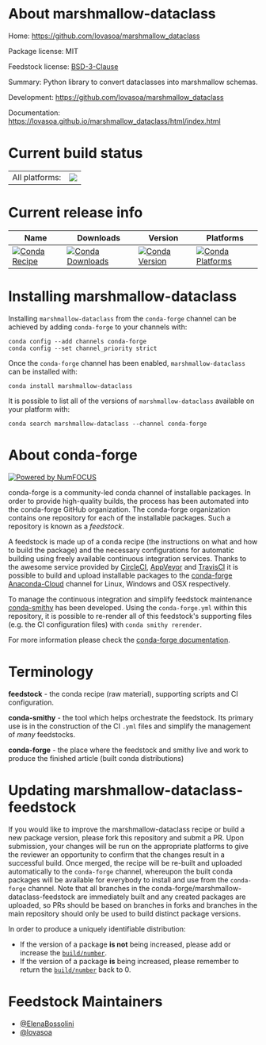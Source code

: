 About marshmallow-dataclass
===========================

Home: https://github.com/lovasoa/marshmallow_dataclass

Package license: MIT

Feedstock license: [BSD-3-Clause](https://github.com/conda-forge/marshmallow-dataclass-feedstock/blob/master/LICENSE.txt)

Summary: Python library to convert dataclasses into marshmallow schemas.

Development: https://github.com/lovasoa/marshmallow_dataclass

Documentation: https://lovasoa.github.io/marshmallow_dataclass/html/index.html

Current build status
====================


<table><tr><td>All platforms:</td>
    <td>
      <a href="https://dev.azure.com/conda-forge/feedstock-builds/_build/latest?definitionId=10809&branchName=master">
        <img src="https://dev.azure.com/conda-forge/feedstock-builds/_apis/build/status/marshmallow-dataclass-feedstock?branchName=master">
      </a>
    </td>
  </tr>
</table>

Current release info
====================

| Name | Downloads | Version | Platforms |
| --- | --- | --- | --- |
| [![Conda Recipe](https://img.shields.io/badge/recipe-marshmallow--dataclass-green.svg)](https://anaconda.org/conda-forge/marshmallow-dataclass) | [![Conda Downloads](https://img.shields.io/conda/dn/conda-forge/marshmallow-dataclass.svg)](https://anaconda.org/conda-forge/marshmallow-dataclass) | [![Conda Version](https://img.shields.io/conda/vn/conda-forge/marshmallow-dataclass.svg)](https://anaconda.org/conda-forge/marshmallow-dataclass) | [![Conda Platforms](https://img.shields.io/conda/pn/conda-forge/marshmallow-dataclass.svg)](https://anaconda.org/conda-forge/marshmallow-dataclass) |

Installing marshmallow-dataclass
================================

Installing `marshmallow-dataclass` from the `conda-forge` channel can be achieved by adding `conda-forge` to your channels with:

```
conda config --add channels conda-forge
conda config --set channel_priority strict
```

Once the `conda-forge` channel has been enabled, `marshmallow-dataclass` can be installed with:

```
conda install marshmallow-dataclass
```

It is possible to list all of the versions of `marshmallow-dataclass` available on your platform with:

```
conda search marshmallow-dataclass --channel conda-forge
```


About conda-forge
=================

[![Powered by NumFOCUS](https://img.shields.io/badge/powered%20by-NumFOCUS-orange.svg?style=flat&colorA=E1523D&colorB=007D8A)](http://numfocus.org)

conda-forge is a community-led conda channel of installable packages.
In order to provide high-quality builds, the process has been automated into the
conda-forge GitHub organization. The conda-forge organization contains one repository
for each of the installable packages. Such a repository is known as a *feedstock*.

A feedstock is made up of a conda recipe (the instructions on what and how to build
the package) and the necessary configurations for automatic building using freely
available continuous integration services. Thanks to the awesome service provided by
[CircleCI](https://circleci.com/), [AppVeyor](https://www.appveyor.com/)
and [TravisCI](https://travis-ci.com/) it is possible to build and upload installable
packages to the [conda-forge](https://anaconda.org/conda-forge)
[Anaconda-Cloud](https://anaconda.org/) channel for Linux, Windows and OSX respectively.

To manage the continuous integration and simplify feedstock maintenance
[conda-smithy](https://github.com/conda-forge/conda-smithy) has been developed.
Using the ``conda-forge.yml`` within this repository, it is possible to re-render all of
this feedstock's supporting files (e.g. the CI configuration files) with ``conda smithy rerender``.

For more information please check the [conda-forge documentation](https://conda-forge.org/docs/).

Terminology
===========

**feedstock** - the conda recipe (raw material), supporting scripts and CI configuration.

**conda-smithy** - the tool which helps orchestrate the feedstock.
                   Its primary use is in the construction of the CI ``.yml`` files
                   and simplify the management of *many* feedstocks.

**conda-forge** - the place where the feedstock and smithy live and work to
                  produce the finished article (built conda distributions)


Updating marshmallow-dataclass-feedstock
========================================

If you would like to improve the marshmallow-dataclass recipe or build a new
package version, please fork this repository and submit a PR. Upon submission,
your changes will be run on the appropriate platforms to give the reviewer an
opportunity to confirm that the changes result in a successful build. Once
merged, the recipe will be re-built and uploaded automatically to the
`conda-forge` channel, whereupon the built conda packages will be available for
everybody to install and use from the `conda-forge` channel.
Note that all branches in the conda-forge/marshmallow-dataclass-feedstock are
immediately built and any created packages are uploaded, so PRs should be based
on branches in forks and branches in the main repository should only be used to
build distinct package versions.

In order to produce a uniquely identifiable distribution:
 * If the version of a package **is not** being increased, please add or increase
   the [``build/number``](https://docs.conda.io/projects/conda-build/en/latest/resources/define-metadata.html#build-number-and-string).
 * If the version of a package **is** being increased, please remember to return
   the [``build/number``](https://docs.conda.io/projects/conda-build/en/latest/resources/define-metadata.html#build-number-and-string)
   back to 0.

Feedstock Maintainers
=====================

* [@ElenaBossolini](https://github.com/ElenaBossolini/)
* [@lovasoa](https://github.com/lovasoa/)


